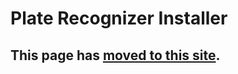 # Plate Recognizer Installer


## This page has [moved to this site](https://guides.platerecognizer.com/docs/snapshot/installer).

